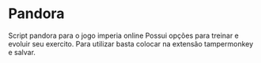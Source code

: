 # Pandora
Script pandora para o jogo imperia online
Possui opções para treinar e evoluir seu exercito.
Para utilizar basta colocar na extensão tampermonkey e salvar.
